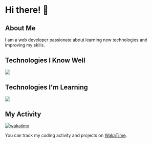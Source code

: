 # Hi there! 👋

## About Me
I am a web developer passionate about learning new technologies and improving my skills.

## Technologies I Know Well
[![](https://skillicons.dev/icons?i=html,css,js,ts,bun,react,next,tailwind,vue,nuxt,rust)](https://skillicons.dev)

## Technologies I'm Learning
[![](https://skillicons.dev/icons?i=go)](https://skillicons.dev)

## My Activity
[![wakatime](https://wakatime.com/badge/user/ded47e94-2a9a-4c9a-becc-68548b2e53e0.svg)](https://wakatime.com/@ded47e94-2a9a-4c9a-becc-68548b2e53e0)

You can track my coding activity and projects on [WakaTime](https://wakatime.com/@ded47e94-2a9a-4c9a-becc-68548b2e53e0).

